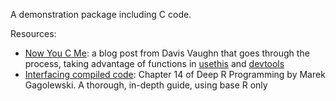 A demonstration package including C code.

Resources:

- [Now You C Me](https://blog.davisvaughan.com/posts/2019-03-02-now-you-c-me/#registration): a blog post from Davis Vaughn that goes through the process, taking advantage of functions in [usethis](https://usethis.r-lib.org) and [devtools](https://devtools.r-lib.org/)
- [Interfacing compiled code](https://deepr.gagolewski.com/chapter/310-compiled.html): Chapter 14 of Deep R Programming by Marek Gagolewski. A thorough, in-depth guide, using base R only
